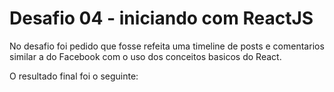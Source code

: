 <h1>Desafio 04 - iniciando com ReactJS</h1>

No desafio foi pedido que fosse refeita uma timeline de posts e comentarios similar a do Facebook com o uso dos conceitos basicos do React.

O resultado final foi o seguinte:

